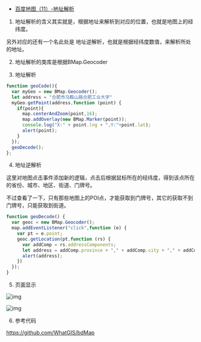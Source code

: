 - [百度地图（11）-地址解析](https://www.cnblogs.com/googlegis/p/14684892.html)

1. 地址解析的含义其实就是，根据地址来解析到对应的位置，也就是地图上的经纬度。

  另外对应的还有一个名此处是 地址逆解析，也就是根据经纬度数值，来解析所处的地址。

2. 地址解析的类库是根据BMap.Geocoder

3. 地址解析

```js
function geoCode(){
  var myGeo = new BMap.Geocoder();
  let address = "合肥市马鞍山路合肥工业大学"
  myGeo.getPoint(address,function (point) {
    if(point){
      map.centerAndZoom(point,16);
      map.addOverlay(new BMap.Marker(point));
      console.log("X:" + point.lng + ",Y:"+point.lat);
      alert(point);
    }
  });
  geoDecode();
};
```

4. 地址逆解析

这里对地图点击事件添加新的逻辑，点击后根据鼠标所在的经纬度，得到该点所在的省份、城市、地区、街道、门牌号。

不过查看了一下，只有那些地图上的POI点，才能获取到门牌号，其它的获取不到门牌号，只能获取到街道。

```js
function geoDecode() {
  var geoc = new BMap.Geocoder();
  map.addEventListener("click",function (e) {
    var pt = e.point;
    geoc.getLocation(pt,function (rs) {
      var addComp = rs.addressComponents;
      let address = addComp.province + "," + addComp.city + "," + addComp.district + "," + addComp.street + "," + addComp.streetNumber;
      alert(address);
    })
  });
}
```

5. 页面显示

![img](https://img2020.cnblogs.com/blog/59231/202104/59231-20210421133932741-404148320.png)

 

![img](https://img2020.cnblogs.com/blog/59231/202104/59231-20210421134215065-11674848.png)

6. 参考代码

https://github.com/WhatGIS/bdMap